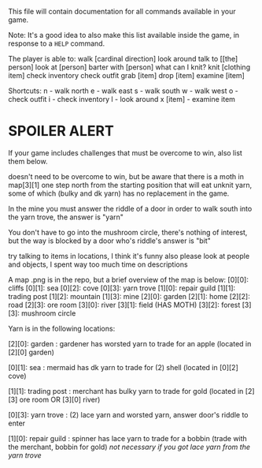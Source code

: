 This file will contain documentation for all commands available in your game.

Note:  It's a good idea to also make this list available inside the game, in response to a `HELP` command.

The player is able to:
walk [cardinal direction]
look around
talk to [[the] person]
look at [person]
barter with [person]
what can I knit?
knit [clothing item]
check inventory
check outfit
grab [item]
drop [item]
examine [item]

Shortcuts: 
n - walk north
e - walk east
s - walk south
w - walk west
o - check outfit
i - check inventory
l - look around
x [item] - examine item

# SPOILER ALERT

If your game includes challenges that must be overcome to win, also list them below.

doesn't need to be overcome to win, but be aware that there is a moth in map[3][1] one step north from the starting position 
that will eat unknit yarn, some of which (bulky and dk yarn) has no replacement in the game.

In the mine you must answer the riddle of a door in order to walk south into the yarn trove, the answer is "yarn"

You don't have to go into the mushroom circle, there's nothing of interest, but the way is blocked by a door who's riddle's answer is "bit"

try talking to items in locations, I think it's funny
also please look at people and objects, I spent way too much time on descriptions

A map .png is in the repo, but a brief overview of the map is below:
[0][0]: cliffs
[0][1]: sea
[0][2]: cove
[0][3]: yarn trove
[1][0]: repair guild
[1][1]: trading post
[1][2]: mountain
[1][3]: mine
[2][0]: garden
[2][1]: home
[2][2]: road
[2][3]: ore room
[3][0]: river
[3][1]: field (HAS MOTH)
[3][2]: forest
[3][3]: mushroom circle

Yarn is in the following locations:

[2][0]: garden : gardener has worsted yarn to trade for an apple (located in [2][0] garden)

[0][1]: sea : mermaid has dk yarn to trade for (2) shell (located in [0][2] cove)

[1][1]: trading post : merchant has bulky yarn to trade for gold (located in [2][3] ore room OR [3][0] river)

[0][3]: yarn trove : (2) lace yarn and worsted yarn, answer door's riddle to enter

[1][0]: repair guild : spinner has lace yarn to trade for a bobbin (trade with the merchant, bobbin for gold) 
*not necessary if you got lace yarn from the yarn trove*
